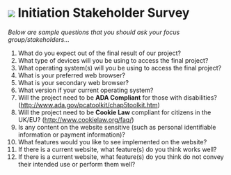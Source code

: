 
# ![](https://ga-dash.s3.amazonaws.com/production/assets/logo-9f88ae6c9c3871690e33280fcf557f33.png) Initiation Stakeholder Survey

*Below are sample questions that you should ask your focus group/stakeholders...*

1. What do you expect out of the final result of our project?
2. What type of devices will you be using to access the final project?
3. What operating system(s) will you be using to access the final project?
4. What is your preferred web browser?
5. What is your secondary web browser?
6. What version if your current operating system?
7. Will the project need to be **ADA Compliant** for those with disabilities? (http://www.ada.gov/pcatoolkit/chap5toolkit.htm)
8. Will the project need to be **Cookie Law** compliant for citizens in the UK/EU? (http://www.cookielaw.org/faq/)
9. Is any content on the website sensitive (such as personal identifiable information or payment information)?
10. What features would you like to see implemented on the website?
11. If there is a current website, what feature(s) do you think works well?
12. If there is a current website, what feature(s) do you think do not convey their intended use or perform them well?

